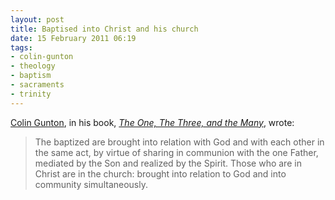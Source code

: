 ```yaml
---
layout: post
title: Baptised into Christ and his church
date: 15 February 2011 06:19
tags:
- colin-gunton
- theology
- baptism
- sacraments
- trinity
---
```

[Colin Gunton](http://en.wikipedia.org/wiki/Colin_Gunton), in his book, *[The One, The Three, and the Many](http://www.amazon.com/One-Three-Many-Bampton-Lectures/dp/0521421845)*, wrote:

<blockquote>
The baptized are brought into relation with God and with each other in the same act, by virtue of sharing in communion with the one Father, mediated by the Son and realized by the Spirit. Those who are in Christ are in the church: brought into relation to God and into community simultaneously.
</blockquote>
